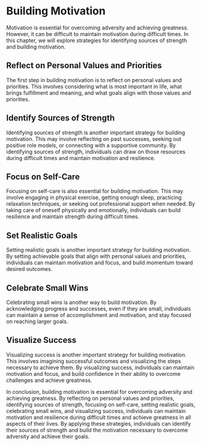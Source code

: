 Building Motivation
====================================================================

Motivation is essential for overcoming adversity and achieving greatness. However, it can be difficult to maintain motivation during difficult times. In this chapter, we will explore strategies for identifying sources of strength and building motivation.

Reflect on Personal Values and Priorities
-----------------------------------------

The first step in building motivation is to reflect on personal values and priorities. This involves considering what is most important in life, what brings fulfillment and meaning, and what goals align with those values and priorities.

Identify Sources of Strength
----------------------------

Identifying sources of strength is another important strategy for building motivation. This may involve reflecting on past successes, seeking out positive role models, or connecting with a supportive community. By identifying sources of strength, individuals can draw on those resources during difficult times and maintain motivation and resilience.

Focus on Self-Care
------------------

Focusing on self-care is also essential for building motivation. This may involve engaging in physical exercise, getting enough sleep, practicing relaxation techniques, or seeking out professional support when needed. By taking care of oneself physically and emotionally, individuals can build resilience and maintain strength during difficult times.

Set Realistic Goals
-------------------

Setting realistic goals is another important strategy for building motivation. By setting achievable goals that align with personal values and priorities, individuals can maintain motivation and focus, and build momentum toward desired outcomes.

Celebrate Small Wins
--------------------

Celebrating small wins is another way to build motivation. By acknowledging progress and successes, even if they are small, individuals can maintain a sense of accomplishment and motivation, and stay focused on reaching larger goals.

Visualize Success
-----------------

Visualizing success is another important strategy for building motivation. This involves imagining successful outcomes and visualizing the steps necessary to achieve them. By visualizing success, individuals can maintain motivation and focus, and build confidence in their ability to overcome challenges and achieve greatness.

In conclusion, building motivation is essential for overcoming adversity and achieving greatness. By reflecting on personal values and priorities, identifying sources of strength, focusing on self-care, setting realistic goals, celebrating small wins, and visualizing success, individuals can maintain motivation and resilience during difficult times and achieve greatness in all aspects of their lives. By applying these strategies, individuals can identify their sources of strength and build the motivation necessary to overcome adversity and achieve their goals.
